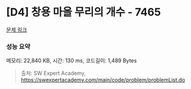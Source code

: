 # [D4] 창용 마을 무리의 개수 - 7465 

[문제 링크](https://swexpertacademy.com/main/code/problem/problemDetail.do?contestProbId=AWngfZVa9XwDFAQU) 

### 성능 요약

메모리: 22,840 KB, 시간: 130 ms, 코드길이: 1,489 Bytes



> 출처: SW Expert Academy, https://swexpertacademy.com/main/code/problem/problemList.do
